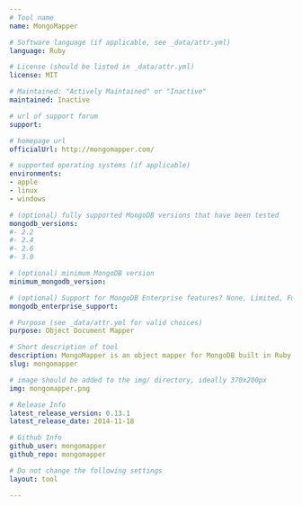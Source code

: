 ```yaml
---
# Tool name
name: MongoMapper

# Software language (if applicable, see _data/attr.yml)
language: Ruby

# License (should be listed in _data/attr.yml)
license: MIT

# Maintained: "Actively Maintained" or "Inactive"
maintained: Inactive

# url of support forum
support: 

# homepage url
officialUrl: http://mongomapper.com/

# supported operating systems (if applicable)
environments:
- apple
- linux
- windows

# (optional) fully supported MongoDB versions that have been tested
mongodb_versions:
#- 2.2
#- 2.4
#- 2.6
#- 3.0

# (optional) minimum MongoDB version
minimum_mongodb_version:

# (optional) Support for MongoDB Enterprise features? None, Limited, Full
mongodb_enterprise_support: 

# Purpose (see _data/attr.yml for valid choices)
purpose: Object Document Mapper

# Short description of tool
description: MongoMapper is an object mapper for MongoDB built in Ruby to be simple and extensible.
slug: mongomapper

# image should be added to the img/ directory, ideally 370x200px
img: mongomapper.png

# Release Info
latest_release_version: 0.13.1
latest_release_date: 2014-11-18

# Github Info
github_user: mongomapper
github_repo: mongomapper

# Do not change the following settings
layout: tool

---
```


